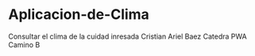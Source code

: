 # Aplicacion-de-Clima
 Consultar el clima de la cuidad inresada
Cristian Ariel Baez
Catedra PWA
Camino B